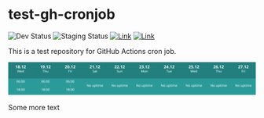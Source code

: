 # test-gh-cronjob

![Dev Status](https://img.shields.io/badge/Aurora_Dev_Status-Up-green) ![Staging Status](https://img.shields.io/badge/Aurora_Staging_Status-Up-green) [![Link](https://img.shields.io/badge/Go_to_scale_up_action-blue)](https://github.com/olaals/test-gh-cronjob/actions/workflows/scale_up.yml) [![Link](https://img.shields.io/badge/Go_to_scale_down_action-blue)](https://github.com/olaals/test-gh-cronjob/actions/workflows/scale_down.yml)

This is a test repository for GitHub Actions cron job.

![Cluster Status](.cluster-status/output.svg?cache=12312324233)

Some more text
